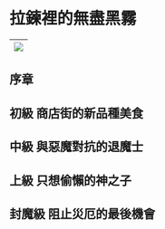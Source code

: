 # 拉鍊裡的無盡黑霧

| ![](http://www.wiz.so-net.tw/files/upload/images/800x250%28158%29.jpg) |
| :---: |


## 序章

## 初級 商店街的新品種美食

## 中級 與惡魔對抗的退魔士

## 上級 只想偷懶的神之子

## 封魔級 阻止災厄的最後機會

